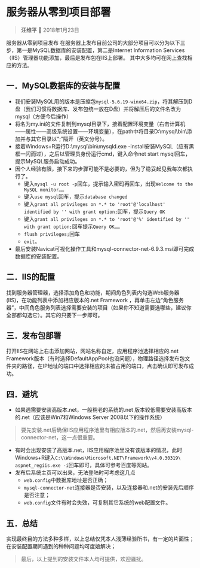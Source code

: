 # 服务器从零到项目部署

> **汪维平** :man:  2018年1月23日

服务器从零到项目发布
在服务器上发布目前公司的大部分项目可以分为以下三步，第一是MySQL数据库的安装配置，第二是Internet Information Services（IIS）管理器功能添加，最后是发布包在IIS上部署。
其中大多均可在网上查找相应的方法。

## 一．MySQL数据库的安装与配置
* 我们安装MySQL用的版本是压缩包`mysql-5.6.19-winx64.zip`，将其解压到D盘（我们习惯将数据库、发布包统一放在D盘）并将解压后的文件名改为mysql（方便今后操作）
* 将名为my.ini的文件复制到mysql目录下，接着配置环境变量（右击计算机——属性——高级系统设置——环境变量），在path中将目录D:\mysql\bin\添加并与其它目录以“;”隔开（英文分号）。
* 接着Windows+R运行D:\mysql\bin\mysqld.exe -install安装MySQL（应有黑框一闪而过），之后以管理员身份运行cmd，键入命令net start mysql回车，提示MySQL服务启动成功。
* 因个人经验有限，接下来的步骤可能不是必要的，但为了稳妥起见我每次都执行了。
     * 键入`mysql -u root -p`回车，提示输入密码再回车，出现`Welcome to the MySQL monitor……`
     * 键入`use mysql`回车，提示`database changed`
     * 键入`grant all privileges on *.* to 'root'@'localhost' identified by '' with grant option;`回车，提示`Query OK`
     * 键入`grant all privileges on *.* to 'root'@'%' identified by '' with grant option;`回车提示`Query OK……`
     * `flush privileges;`回车
     * `exit`。
* 最后安装Navicat可视化操作工具和mysql-connector-net-6.9.3.msi即可完成数据库的安装配置。
## 二．IIS的配置
找到服务器管理器，选择添加角色和功能，期间角色列表内勾选Web服务器(IIS)，在功能列表中添加相应版本的.net Framework ，再单击左边“角色服务器”，中间角色服务列表选择需要安装的项目（如果你不知道需要选哪些，建议你全部都勾选它）。其它的只要下一步即可。
## 三．发布包部署
打开IIS在网站上右击添加网站，网站名称自定，应用程序池选择相应的.net Framework版本（有时选择DefaultAppPool也没问题），物理路径选择发布包文件夹的路径，在IP地址的端口中选择相应的未被占用的端口，点击确认即可发布成功。
## 四．避坑
* 如果遇需要安装高版本.net，一般稍老的系统的.net 版本较低需要安装高版本的.net（应该是Win7和Windows Server 2008以下的操作系统）
> 要先安装.net后确保IIS应用程序池里有相应版本的.net，然后再安装mysql-connector-net，这一点很重要。
* 有时会出现安装了高版本.net，IIS应用程序池里没有该版本的情况，此时Windows+R键入`C:\\Windows\Microsoft.NET\Framework\v4.0.30319\`
`aspnet_regiis.exe -i`回车即可，具体可参考百度等网站。
* 发布后系统主页可以出来，无法登陆时可考虑这几点
     * `web.config`中数据库地址是否正确；
     * `mysql-connector-net`连接器是否安装，以及连接器和.net的安装先后顺序是否注意；
     * `web.config`文件有时会失效，可复制其它系统的web配置文件。
## 五．总结
实现最终目的方法多种多样，以上总结仅凭本人浅薄经验所书，有一定的片面性；在安装配置期间遇到的种种问题均可度娘解决；
>最后，以上提到的安装文件本人均可提供，欢迎骚扰。
